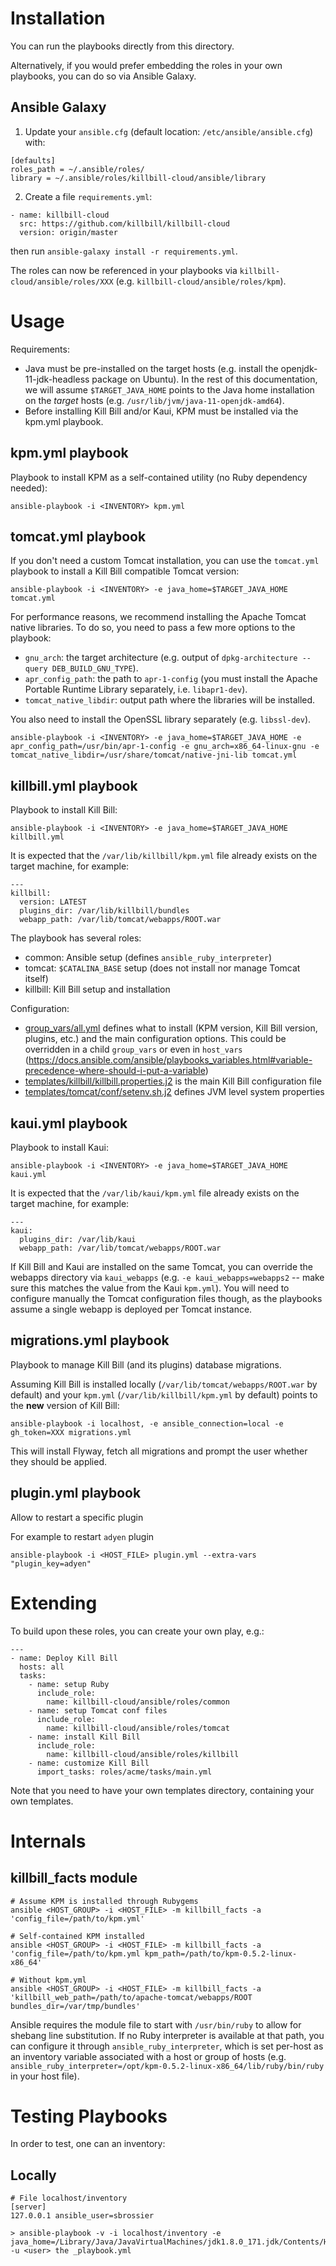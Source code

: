 # Installation

You can run the playbooks directly from this directory.

Alternatively, if you would prefer embedding the roles in your own playbooks, you can do so via Ansible Galaxy.

## Ansible Galaxy

1. Update your `ansible.cfg` (default location: `/etc/ansible/ansible.cfg`) with:

```
[defaults]
roles_path = ~/.ansible/roles/
library = ~/.ansible/roles/killbill-cloud/ansible/library
```

2. Create a file `requirements.yml`:

```
- name: killbill-cloud
  src: https://github.com/killbill/killbill-cloud
  version: origin/master
```

then run `ansible-galaxy install -r requirements.yml`.

The roles can now be referenced in your playbooks via `killbill-cloud/ansible/roles/XXX` (e.g. `killbill-cloud/ansible/roles/kpm`).

# Usage

Requirements:

* Java must be pre-installed on the target hosts (e.g. install the openjdk-11-jdk-headless package on Ubuntu). In the rest of this documentation, we will assume `$TARGET_JAVA_HOME` points to the Java home installation on the *target* hosts (e.g. `/usr/lib/jvm/java-11-openjdk-amd64`).
* Before installing Kill Bill and/or Kaui, KPM must be installed via the kpm.yml playbook.


## kpm.yml playbook

Playbook to install KPM as a self-contained utility (no Ruby dependency needed):

```
ansible-playbook -i <INVENTORY> kpm.yml
```

## tomcat.yml playbook

If you don't need a custom Tomcat installation, you can use the `tomcat.yml` playbook to install a Kill Bill compatible Tomcat version:

```
ansible-playbook -i <INVENTORY> -e java_home=$TARGET_JAVA_HOME tomcat.yml
```

For performance reasons, we recommend installing the Apache Tomcat native libraries. To do so, you need to pass a few more options to the playbook:

* `gnu_arch`: the target architecture (e.g. output of `dpkg-architecture --query DEB_BUILD_GNU_TYPE`).
* `apr_config_path`: the path to `apr-1-config` (you must install the Apache Portable Runtime Library separately, i.e. `libapr1-dev`).
* `tomcat_native_libdir`: output path where the libraries will be installed.


You also need to install the OpenSSL library separately (e.g. `libssl-dev`).

```
ansible-playbook -i <INVENTORY> -e java_home=$TARGET_JAVA_HOME -e apr_config_path=/usr/bin/apr-1-config -e gnu_arch=x86_64-linux-gnu -e tomcat_native_libdir=/usr/share/tomcat/native-jni-lib tomcat.yml
```

## killbill.yml playbook

Playbook to install Kill Bill:

```
ansible-playbook -i <INVENTORY> -e java_home=$TARGET_JAVA_HOME killbill.yml
```

It is expected that the `/var/lib/killbill/kpm.yml` file already exists on the target machine, for example:

```
---
killbill:
  version: LATEST
  plugins_dir: /var/lib/killbill/bundles
  webapp_path: /var/lib/tomcat/webapps/ROOT.war
```

The playbook has several roles:

* common: Ansible setup (defines `ansible_ruby_interpreter`)
* tomcat: `$CATALINA_BASE` setup (does not install nor manage Tomcat itself)
* killbill: Kill Bill setup and installation

Configuration:

* [group_vars/all.yml](group_vars/all.yml) defines what to install (KPM version, Kill Bill version, plugins, etc.) and the main configuration options. This could be overridden in a child `group_vars` or even in `host_vars` (https://docs.ansible.com/ansible/playbooks_variables.html#variable-precedence-where-should-i-put-a-variable)
* [templates/killbill/killbill.properties.j2](templates/killbill/killbill.properties.j2) is the main Kill Bill configuration file
* [templates/tomcat/conf/setenv.sh.j2](templates/tomcat/conf/setenv.sh.j2) defines JVM level system properties

## kaui.yml playbook

Playbook to install Kaui:

```
ansible-playbook -i <INVENTORY> -e java_home=$TARGET_JAVA_HOME kaui.yml
```

It is expected that the `/var/lib/kaui/kpm.yml` file already exists on the target machine, for example:

```
---
kaui:
  plugins_dir: /var/lib/kaui
  webapp_path: /var/lib/tomcat/webapps/ROOT.war
```

If Kill Bill and Kaui are installed on the same Tomcat, you can override the webapps directory via `kaui_webapps` (e.g. `-e kaui_webapps=webapps2` -- make sure this matches the value from the Kaui `kpm.yml`). You will need to configure manually the Tomcat configuration files though, as the playbooks assume a single webapp is deployed per Tomcat instance.

## migrations.yml playbook

Playbook to manage Kill Bill (and its plugins) database migrations.

Assuming Kill Bill is installed locally (`/var/lib/tomcat/webapps/ROOT.war` by default) and your `kpm.yml` (`/var/lib/killbill/kpm.yml` by default) points to the **new** version of Kill Bill:

```
ansible-playbook -i localhost, -e ansible_connection=local -e gh_token=XXX migrations.yml
```

This will install Flyway, fetch all migrations and prompt the user whether they should be applied.

## plugin.yml playbook

Allow to restart a specific plugin

For example to restart `adyen` plugin
```
ansible-playbook -i <HOST_FILE> plugin.yml --extra-vars "plugin_key=adyen"
```

# Extending

To build upon these roles, you can create your own play, e.g.:

```
---
- name: Deploy Kill Bill
  hosts: all
  tasks:
    - name: setup Ruby
      include_role:
        name: killbill-cloud/ansible/roles/common
    - name: setup Tomcat conf files
      include_role:
        name: killbill-cloud/ansible/roles/tomcat
    - name: install Kill Bill
      include_role:
        name: killbill-cloud/ansible/roles/killbill
    - name: customize Kill Bill
      import_tasks: roles/acme/tasks/main.yml
```

Note that you need to have your own templates directory, containing your own templates.

# Internals

## killbill_facts module

```
# Assume KPM is installed through Rubygems
ansible <HOST_GROUP> -i <HOST_FILE> -m killbill_facts -a 'config_file=/path/to/kpm.yml'

# Self-contained KPM installed
ansible <HOST_GROUP> -i <HOST_FILE> -m killbill_facts -a 'config_file=/path/to/kpm.yml kpm_path=/path/to/kpm-0.5.2-linux-x86_64'

# Without kpm.yml
ansible <HOST_GROUP> -i <HOST_FILE> -m killbill_facts -a 'killbill_web_path=/path/to/apache-tomcat/webapps/ROOT bundles_dir=/var/tmp/bundles'
```

Ansible requires the module file to start with `/usr/bin/ruby` to allow for shebang line substitution. If no Ruby interpreter is available at that path, you can configure it through `ansible_ruby_interpreter`, which is set per-host as an inventory variable associated with a host or group of hosts (e.g. `ansible_ruby_interpreter=/opt/kpm-0.5.2-linux-x86_64/lib/ruby/bin/ruby` in your host file).
 

# Testing Playbooks

In order to test, one can an inventory:

## Locally

```
# File localhost/inventory 
[server]
127.0.0.1 ansible_user=sbrossier
```

```
> ansible-playbook -v -i localhost/inventory -e java_home=/Library/Java/JavaVirtualMachines/jdk1.8.0_171.jdk/Contents/Home  -u <user> the _playbook.yml
```

